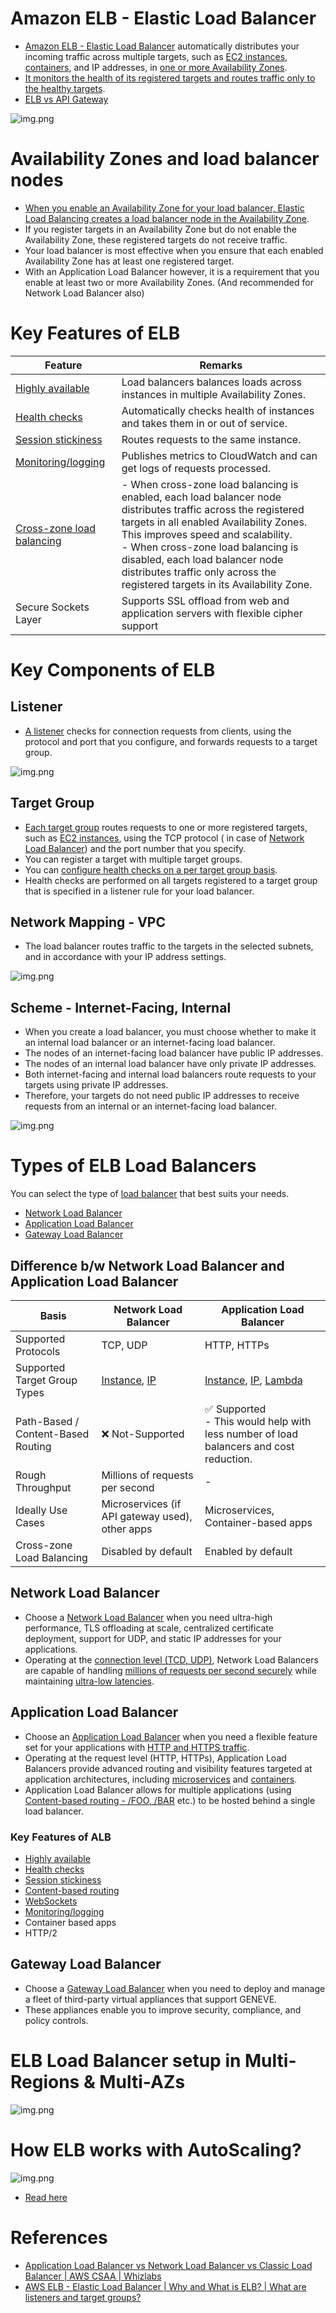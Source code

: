 
# Amazon ELB - Elastic Load Balancer
- [Amazon ELB - Elastic Load Balancer](https://docs.aws.amazon.com/elasticloadbalancing) automatically distributes your incoming traffic across multiple targets, such as [EC2 instances](../../3_ComputeServices/AmazonEC2), [containers](../../4_ContainerOrchestrationServices/AmazonECS), and IP addresses, in [one or more Availability Zones](../../AWS-Global-Architecture-Region-AZ.md). 
- [It monitors the health of its registered targets and routes traffic only to the healthy targets](https://aws.amazon.com/builders-library/implementing-health-checks/).
- [ELB vs API Gateway](../AmazonAPIGatewayVsELB.md)

![img.png](assests/AWS_Elastic_Load_Balancer.png)

# Availability Zones and load balancer nodes
- [When you enable an Availability Zone for your load balancer, Elastic Load Balancing creates a load balancer node in the Availability Zone](https://docs.aws.amazon.com/elasticloadbalancing/latest/userguide/how-elastic-load-balancing-works.html). 
- If you register targets in an Availability Zone but do not enable the Availability Zone, these registered targets do not receive traffic. 
- Your load balancer is most effective when you ensure that each enabled Availability Zone has at least one registered target.
- With an Application Load Balancer however, it is a requirement that you enable at least two or more Availability Zones. (And recommended for Network Load Balancer also)

# Key Features of ELB

| Feature                                                                                                                              | Remarks                                                                                                                                                                                                                                                                                                                                                   |
|--------------------------------------------------------------------------------------------------------------------------------------|-----------------------------------------------------------------------------------------------------------------------------------------------------------------------------------------------------------------------------------------------------------------------------------------------------------------------------------------------------------|
| [Highly available](../../../1_HLDDesignComponents/0_SystemGlossaries/Reliability/HighAvailability.md)                                            | Load balancers balances loads across instances in multiple Availability Zones.                                                                                                                                                                                                                                                                            |
| [Health checks](https://docs.aws.amazon.com/elasticloadbalancing/latest/application/target-group-health-checks.html)                 | Automatically checks health of instances and takes them in or out of service.                                                                                                                                                                                                                                                                             |
| [Session stickiness](https://docs.aws.amazon.com/elasticloadbalancing/latest/application/sticky-sessions.html)                       | Routes requests to the same instance.                                                                                                                                                                                                                                                                                                                     |
| [Monitoring/logging](https://docs.aws.amazon.com/elasticloadbalancing/latest/application/load-balancer-monitoring.html)              | Publishes metrics to CloudWatch and can get logs of requests processed.                                                                                                                                                                                                                                                                                   |
| [Cross-zone load balancing](https://docs.aws.amazon.com/elasticloadbalancing/latest/userguide/how-elastic-load-balancing-works.html) | - When cross-zone load balancing is enabled, each load balancer node distributes traffic across the registered targets in all enabled Availability Zones. This improves speed and scalability.<br/>- When cross-zone load balancing is disabled, each load balancer node distributes traffic only across the registered targets in its Availability Zone. |
| Secure Sockets Layer                                                                                                                 | Supports SSL offload from web and application servers with flexible cipher support                                                                                                                                                                                                                                                                        |

# Key Components of ELB

## Listener
- [A listener](https://docs.aws.amazon.com/elasticloadbalancing/latest/network/load-balancer-listeners.html) checks for connection requests from clients, using the protocol and port that you configure, and forwards requests to a target group.

![img.png](assests/elb_listener_setup.png)

## Target Group
- [Each target group](https://docs.aws.amazon.com/elasticloadbalancing/latest/network/load-balancer-target-groups.html) routes requests to one or more registered targets, such as [EC2 instances](../../3_ComputeServices/AmazonEC2), using the TCP protocol ( in case of [Network Load Balancer](#network-load-balancer)) and the port number that you specify.
- You can register a target with multiple target groups.
- You can [configure health checks on a per target group basis](https://docs.aws.amazon.com/elasticloadbalancing/latest/application/target-group-health-checks.html).
- Health checks are performed on all targets registered to a target group that is specified in a listener rule for your load balancer.

## Network Mapping - VPC
- The load balancer routes traffic to the targets in the selected subnets, and in accordance with your IP address settings.

![img.png](assests/elb_network_mapping_setup.png)

## Scheme - Internet-Facing, Internal
- When you create a load balancer, you must choose whether to make it an internal load balancer or an internet-facing load balancer.
- The nodes of an internet-facing load balancer have public IP addresses.
- The nodes of an internal load balancer have only private IP addresses.
- Both internet-facing and internal load balancers route requests to your targets using private IP addresses. 
- Therefore, your targets do not need public IP addresses to receive requests from an internal or an internet-facing load balancer.

![img.png](assests/elb_scheme_setup.png)

# Types of ELB Load Balancers

You can select the type of [load balancer](../../../1_HLDDesignComponents/0_SystemGlossaries/Scalability/LoadBalancer.md) that best suits your needs.
- [Network Load Balancer](#network-load-balancer)
- [Application Load Balancer](#application-load-balancer)
- [Gateway Load Balancer](#gateway-load-balancer)

## Difference b/w Network Load Balancer and Application Load Balancer

| Basis                              | Network Load Balancer                                                                                | Application Load Balancer                                                                                 |
|------------------------------------|------------------------------------------------------------------------------------------------------|-----------------------------------------------------------------------------------------------------------|
| Supported Protocols                | TCP, UDP                                                                                             | HTTP, HTTPs                                                                                               |
| Supported Target Group Types       | [Instance](../../3_ComputeServices/AmazonEC2/ReadMe.md), [IP](../../3_ComputeServices/AWSFargate.md) | [Instance](../../3_ComputeServices/AmazonEC2/ReadMe.md), [IP](../../3_ComputeServices/AWSFargate.md), [Lambda](../../3_ComputeServices/AWSLambda/Readme.md)                                                                                      |
| Path-Based / Content-Based Routing | :x: Not-Supported                                                                                    | :white_check_mark: Supported<br/>- This would help with less number of load balancers and cost reduction. |
| Rough Throughput                   | Millions of requests per second                                                                      | -                                                                                                         |
| Ideally Use Cases                  | Microservices (if API gateway used), other apps                                                      | Microservices, Container-based apps                                                                       |
| Cross-zone Load Balancing          | Disabled by default                                                                                  | Enabled by default                                                                                        |

## Network Load Balancer
- Choose a [Network Load Balancer](https://docs.aws.amazon.com/elasticloadbalancing/latest/network/introduction.html) when you need ultra-high performance, TLS offloading at scale, centralized certificate deployment, support for UDP, and static IP addresses for your applications.
- Operating at the [connection level (TCD, UDP)](https://www.diffen.com/difference/TCP_vs_UDP), Network Load Balancers are capable of handling [millions of requests per second securely](../../../1_HLDDesignComponents/0_SystemGlossaries/Scalability/LatencyThroughput.md) while maintaining [ultra-low latencies](../../../1_HLDDesignComponents/0_SystemGlossaries/Scalability/LatencyThroughput.md).

## Application Load Balancer
- Choose an [Application Load Balancer](https://aws.amazon.com/elasticloadbalancing/application-load-balancer/) when you need a flexible feature set for your applications with [HTTP and HTTPS traffic](https://www.izooto.com/blog/understanding-http-https-protocols). 
- Operating at the request level (HTTP, HTTPs), Application Load Balancers provide advanced routing and visibility features targeted at application architectures, including [microservices](../../../1_HLDDesignComponents/1_MicroServicesSOA) and [containers](../../../1_HLDDesignComponents/6_ContainerOrchestrationServices/Readme.md).
- Application Load Balancer allows for multiple applications (using [Content-based routing - /FOO, /BAR](https://aws.amazon.com/blogs/aws/new-advanced-request-routing-for-aws-application-load-balancers/) etc.) to be hosted behind a single load balancer.

### Key Features of ALB
- [Highly available](../../../1_HLDDesignComponents/0_SystemGlossaries/Reliability/HighAvailability.md)
- [Health checks](https://aws.amazon.com/builders-library/implementing-health-checks/)
- [Session stickiness](https://docs.aws.amazon.com/elasticloadbalancing/latest/application/sticky-sessions.html)
- [Content-based routing](https://aws.amazon.com/blogs/aws/new-advanced-request-routing-for-aws-application-load-balancers/)
- [WebSockets](https://aws.amazon.com/blogs/compute/using-websockets-and-load-balancers-part-two/)
- [Monitoring/logging](https://docs.aws.amazon.com/elasticloadbalancing/latest/application/load-balancer-monitoring.html)
- Container based apps
- HTTP/2

## Gateway Load Balancer
- Choose a [Gateway Load Balancer](https://docs.aws.amazon.com/elasticloadbalancing/latest/gateway/introduction.html) when you need to deploy and manage a fleet of third-party virtual appliances that support GENEVE. 
- These appliances enable you to improve security, compliance, and policy controls.

# ELB Load Balancer setup in Multi-Regions & Multi-AZs

![img.png](../../0_AWSDesigns/DesignMultiRegionActiveActiveArchitectureOnAWS/AWS-Multi-Region-AZ-HA.drawio.png)

# How ELB works with AutoScaling?

![img.png](../../3_ComputeServices/AmazonEC2/AutoScalingGroup/assets/Auto-Scaling-ELB.png)

- [Read here](../../3_ComputeServices/AmazonEC2/AutoScalingGroup/README.md)

# References
- [Application Load Balancer vs Network Load Balancer vs Classic Load Balancer | AWS CSAA | Whizlabs](https://www.youtube.com/watch?v=WqJDac1H81I)
- [AWS ELB - Elastic Load Balancer | Why and What is ELB? | What are listeners and target groups?](https://www.youtube.com/watch?v=fMgA3rE0aPY)